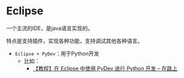 # Eclipse

一个主流的IDE，是java语言实现的。

特点是支持插件，实现各种功能，支持调试其他各种语言。

* `Eclipse + PyDev`：用于Python开发
  * 比如：
    * [【教程】在 Eclipse 中使用 PyDev 进行 Python 开发 – 在路上](https://www.crifan.com/eclipse_use_pydev_develop_python/)
